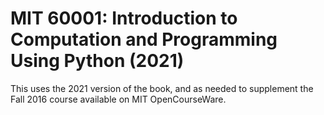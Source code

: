 # MIT 60001: Introduction to Computation and Programming Using Python (2021)
This uses the 2021 version of the book, and as needed to supplement the Fall 2016 course available on MIT OpenCourseWare.
